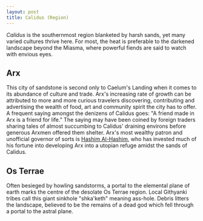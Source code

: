 ```yaml
---
layout: post
title: Calidus (Region)
---
```


*Calidus* is the southernmost region blanketed by harsh sands, yet many varied cultures thrive here. For most, the heat is preferable to the darkened landscape beyond the Miasma, where powerful fiends are said to watch with envious eyes.

## Arx

This city of sandstone is second only to Caelum's Landing when it comes to its abundance of culture and trade. Arx's increasing rate of growth can be attributed to more and more curious travelers discovering, contributing and advertising the wealth of food, art and community spirit the city has to offer. A frequent saying amongst the denizens of Calidus goes: "A friend made in Arx is a friend for life." The saying may have been coined by foreign traders sharing tales of almost succumbing to Calidus' draining environs before generous Arxmen offered them shelter. Arx's most wealthy patron and unofficial governor of sorts is [Hashim Al-Hashim](), who has invested much of his fortune into developing Arx into a utopian refuge amidst the sands of Calidus.

## Os Terrae

Often besieged by howling sandstorms, a portal to the elemental plane of earth marks the centre of the desolate Os Terrae region. Local Githyanki tribes call this giant sinkhole "shka'keth" meaning ass-hole. Debris litters the landscape, believed to be the remains of a dead god which fell through a portal to the astral plane.
